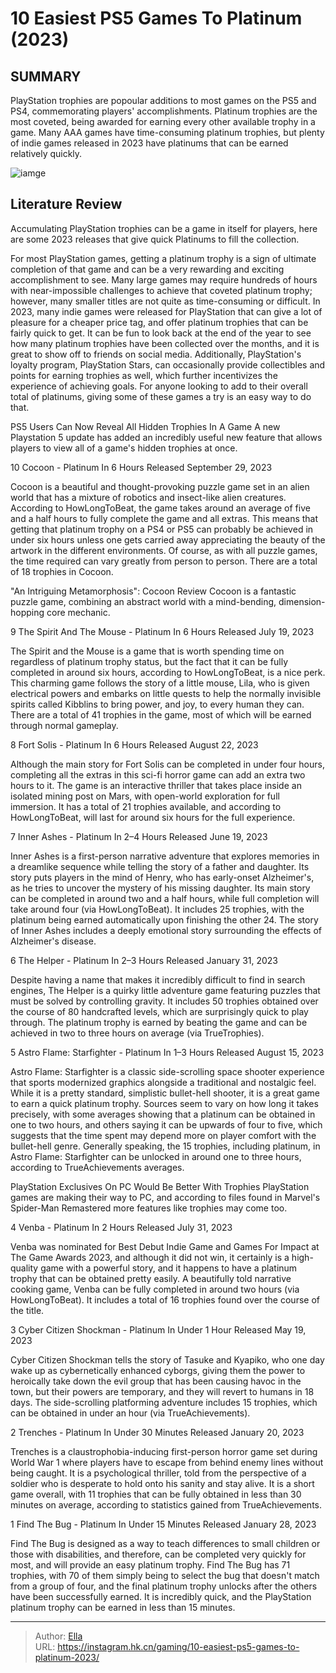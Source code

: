 # 10 Easiest PS5 Games To Platinum (2023)


## SUMMARY 


 PlayStation trophies are popoular additions to most games on the PS5 and PS4, commemorating players&#39; accomplishments. 
 Platinum trophies are the most coveted, being awarded for earning every other available trophy in a game. 
 Many AAA games have time-consuming platinum trophies, but plenty of indie games released in 2023 have platinums that can be earned relatively quickly. 

![iamge](https://static1.srcdn.com/wordpress/wp-content/uploads/2023/12/10-easiest-ps5-games-to-platinum-in-2023.jpg)

## Literature Review

Accumulating PlayStation trophies can be a game in itself for players, here are some 2023 releases that give quick Platinums to fill the collection.




For most PlayStation games, getting a platinum trophy is a sign of ultimate completion of that game and can be a very rewarding and exciting accomplishment to see. Many large games may require hundreds of hours with near-impossible challenges to achieve that coveted platinum trophy; however, many smaller titles are not quite as time-consuming or difficult. In 2023, many indie games were released for PlayStation that can give a lot of pleasure for a cheaper price tag, and offer platinum trophies that can be fairly quick to get.
It can be fun to look back at the end of the year to see how many platinum trophies have been collected over the months, and it is great to show off to friends on social media. Additionally, PlayStation&#39;s loyalty program, PlayStation Stars, can occasionally provide collectibles and points for earning trophies as well, which further incentivizes the experience of achieving goals. For anyone looking to add to their overall total of platinums, giving some of these games a try is an easy way to do that.
            
 
 PS5 Users Can Now Reveal All Hidden Trophies In A Game 
A new Playstation 5 update has added an incredibly useful new feature that allows players to view all of a game&#39;s hidden trophies at once.












 








 10  Cocoon - Platinum In 6 Hours 
Released September 29, 2023


 







Cocoon is a beautiful and thought-provoking puzzle game set in an alien world that has a mixture of robotics and insect-like alien creatures. According to HowLongToBeat, the game takes around an average of five and a half hours to fully complete the game and all extras. This means that getting that platinum trophy on a PS4 or PS5 can probably be achieved in under six hours unless one gets carried away appreciating the beauty of the artwork in the different environments. Of course, as with all puzzle games, the time required can vary greatly from person to person. There are a total of 18 trophies in Cocoon.
            
 
 &#34;An Intriguing Metamorphosis&#34;: Cocoon Review 
Cocoon is a fantastic puzzle game, combining an abstract world with a mind-bending, dimension-hopping core mechanic.








 9  The Spirit And The Mouse - Platinum In 6 Hours 
Released July 19, 2023


 







The Spirit and the Mouse is a game that is worth spending time on regardless of platinum trophy status, but the fact that it can be fully completed in around six hours, according to HowLongToBeat, is a nice perk. This charming game follows the story of a little mouse, Lila, who is given electrical powers and embarks on little quests to help the normally invisible spirits called Kibblins to bring power, and joy, to every human they can. There are a total of 41 trophies in the game, most of which will be earned through normal gameplay.





 8  Fort Solis - Platinum In 6 Hours 
Released August 22, 2023
        

Although the main story for Fort Solis can be completed in under four hours, completing all the extras in this sci-fi horror game can add an extra two hours to it. The game is an interactive thriller that takes place inside an isolated mining post on Mars, with open-world exploration for full immersion. It has a total of 21 trophies available, and according to HowLongToBeat, will last for around six hours for the full experience.





 7  Inner Ashes - Platinum In 2–4 Hours 
Released June 19, 2023
        

Inner Ashes is a first-person narrative adventure that explores memories in a dreamlike sequence while telling the story of a father and daughter. Its story puts players in the mind of Henry, who has early-onset Alzheimer&#39;s, as he tries to uncover the mystery of his missing daughter. Its main story can be completed in around two and a half hours, while full completion will take around four (via HowLongToBeat). It includes 25 trophies, with the platinum being earned automatically upon finishing the other 24.
The story of Inner Ashes includes a deeply emotional story surrounding the effects of Alzheimer&#39;s disease. 






 6  The Helper - Platinum In 2–3 Hours 
Released January 31, 2023
        

Despite having a name that makes it incredibly difficult to find in search engines, The Helper is a quirky little adventure game featuring puzzles that must be solved by controlling gravity. It includes 50 trophies obtained over the course of 80 handcrafted levels, which are surprisingly quick to play through. The platinum trophy is earned by beating the game and can be achieved in two to three hours on average (via TrueTrophies).





 5  Astro Flame: Starfighter - Platinum In 1–3 Hours 
Released August 15, 2023
        

Astro Flame: Starfighter is a classic side-scrolling space shooter experience that sports modernized graphics alongside a traditional and nostalgic feel. While it is a pretty standard, simplistic bullet-hell shooter, it is a great game to earn a quick platinum trophy. Sources seem to vary on how long it takes precisely, with some averages showing that a platinum can be obtained in one to two hours, and others saying it can be upwards of four to five, which suggests that the time spent may depend more on player comfort with the bullet-hell genre. Generally speaking, the 15 trophies, including platinum, in Astro Flame: Starfighter can be unlocked in around one to three hours, according to TrueAchievements averages.
            
 
 PlayStation Exclusives On PC Would Be Better With Trophies 
PlayStation games are making their way to PC, and according to files found in Marvel&#39;s Spider-Man Remastered more features like trophies may come too.








 4  Venba - Platinum In 2 Hours 
Released July 31, 2023


 







Venba was nominated for Best Debut Indie Game and Games For Impact at The Game Awards 2023, and although it did not win, it certainly is a high-quality game with a powerful story, and it happens to have a platinum trophy that can be obtained pretty easily. A beautifully told narrative cooking game, Venba can be fully completed in around two hours (via HowLongToBeat). It includes a total of 16 trophies found over the course of the title.





 3  Cyber Citizen Shockman - Platinum In Under 1 Hour 
Released May 19, 2023
        

Cyber Citizen Shockman tells the story of Tasuke and Kyapiko, who one day wake up as cybernetically enhanced cyborgs, giving them the power to heroically take down the evil group that has been causing havoc in the town, but their powers are temporary, and they will revert to humans in 18 days. The side-scrolling platforming adventure includes 15 trophies, which can be obtained in under an hour (via TrueAchievements).





 2  Trenches - Platinum In Under 30 Minutes 
Released January 20, 2023
        

Trenches is a claustrophobia-inducing first-person horror game set during World War 1 where players have to escape from behind enemy lines without being caught. It is a psychological thriller, told from the perspective of a soldier who is desperate to hold onto his sanity and stay alive. It is a short game overall, with 11 trophies that can be fully obtained in less than 30 minutes on average, according to statistics gained from TrueAchievements.





 1  Find The Bug - Platinum In Under 15 Minutes 
Released January 28, 2023
        

Find The Bug is designed as a way to teach differences to small children or those with disabilities, and therefore, can be completed very quickly for most, and will provide an easy platinum trophy. Find The Bug has 71 trophies, with 70 of them simply being to select the bug that doesn&#39;t match from a group of four, and the final platinum trophy unlocks after the others have been successfully earned. It is incredibly quick, and the PlayStation platinum trophy can be earned in less than 15 minutes.


---

> Author: [Ella](https://instagram.hk.cn/)  
> URL: https://instagram.hk.cn/gaming/10-easiest-ps5-games-to-platinum-2023/  

